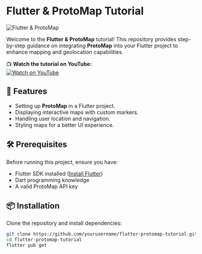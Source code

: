 # Flutter & ProtoMap Tutorial

![Flutter & ProtoMap](https://github.com/user-attachments/assets/60a1587a-084d-40a8-9df2-bce3d66cb83b)

Welcome to the **Flutter & ProtoMap** tutorial! This repository provides step-by-step guidance on integrating **ProtoMap** into your Flutter project to enhance mapping and geolocation capabilities.

📺 **Watch the tutorial on YouTube:**  
[![Watch on YouTube](https://img.youtube.com/vi/YOUTUBE_VIDEO_ID/0.jpg)](https://www.youtube.com/watch?v=YOUTUBE_VIDEO_ID)

## 🚀 Features
- Setting up **ProtoMap** in a Flutter project.
- Displaying interactive maps with custom markers.
- Handling user location and navigation.
- Styling maps for a better UI experience.

## 🛠 Prerequisites
Before running this project, ensure you have:
- Flutter SDK installed ([Install Flutter](https://flutter.dev/docs/get-started/install))
- Dart programming knowledge
- A valid ProtoMap API key

## 📦 Installation
Clone the repository and install dependencies:
```sh
git clone https://github.com/yourusername/flutter-protomap-tutorial.git
cd flutter-protomap-tutorial
flutter pub get
